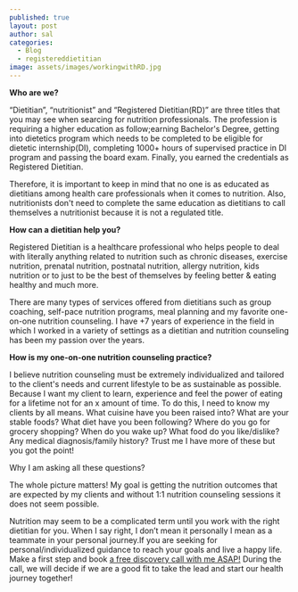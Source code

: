 ```yaml
---
published: true
layout: post
author: sal
categories:
  - Blog
  - registereddietitian
image: assets/images/workingwithRD.jpg
---
```



**Who are we?**

“Dietitian”, “nutritionist” and “Registered Dietitian(RD)” are three titles that you may see when searcing for nutrition professionals. The profession is requiring a higher education as follow;earning Bachelor's Degree, getting into dietetics program which needs to be completed to be eligible for dietetic internship(DI), completing 1000+ hours of supervised practice in DI program and passing the board exam. Finally, you earned the credentials as Registered Dietitian. 

Therefore, it is important to keep in mind that no one is as educated as dietitians among health care professionals when it comes to nutrition. Also, nutritionists don't need to complete the same education as dietitians to call themselves a nutritionist because it is not a regulated title. 

**How can a dietitian help you?**

Registered Dietitian is a healthcare professional who helps people to deal with literally anything related to nutrition such as chronic diseases, exercise nutrition, prenatal nutrition, postnatal nutrition, allergy nutrition, kids nutrition or to just to be the best of themselves by feeling better & eating healthy and much more. 

There are many types of services offered from dietitians such as group coaching, self-pace nutrition programs, meal planning and my favorite one-on-one nutrition counseling. I have +7 years of experience in the field in which I worked in a variety of settings as a dietitian and nutrition counseling has been my passion over the years. 

**How is my one-on-one nutrition counseling practice?**

I believe nutrition counseling must be extremely individualized and tailored to the client's needs and current lifestyle to be as sustainable as possible. Because I want my client to learn, experience and feel the power of eating for a lifetime not for an x amount of time. To do this, I need to know my clients by all means. What cuisine have you been raised into? What are your stable foods?  What diet have you been following? Where do you go for  grocery shopping? When do you wake up? What food do you like/dislike? Any medical diagnosis/family history? Trust me I have more of these but you got the point! 

Why I am asking all these questions? 

The whole picture matters! My goal is getting the nutrition outcomes that are expected by my clients and  without 1:1 nutrition counseling sessions it does not seem possible. 

Nutrition may seem to be a complicated term until you work with the right dietitian for you. When I say right, I don’t mean it personally I mean as a teammate in your personal journey.If you are seeking for personal/individualized guidance to reach your goals and live a happy life. Make a first step and book [a free discovery call with me ASAP!](https://calendly.com/dietitiannewyork/15min "calendly ") During the call, we will decide if we are a good fit to take the lead and start our health journey together!
